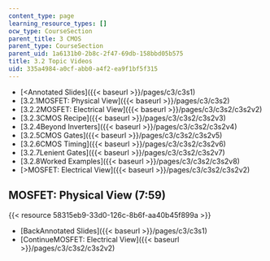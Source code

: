 ```yaml
---
content_type: page
learning_resource_types: []
ocw_type: CourseSection
parent_title: 3 CMOS
parent_type: CourseSection
parent_uid: 1a6131b0-2b8c-2f47-69db-158bbd05b575
title: 3.2 Topic Videos
uid: 335a4984-a0cf-abb0-a4f2-ea9f1bf5f315
---
```


*   [\<Annotated Slides]({{< baseurl >}}/pages/c3/c3s1)
*   [3.2.1MOSFET: Physical View]({{< baseurl >}}/pages/c3/c3s2)
*   [3.2.2MOSFET: Electrical View]({{< baseurl >}}/pages/c3/c3s2/c3s2v2)
*   [3.2.3CMOS Recipe]({{< baseurl >}}/pages/c3/c3s2/c3s2v3)
*   [3.2.4Beyond Inverters]({{< baseurl >}}/pages/c3/c3s2/c3s2v4)
*   [3.2.5CMOS Gates]({{< baseurl >}}/pages/c3/c3s2/c3s2v5)
*   [3.2.6CMOS Timing]({{< baseurl >}}/pages/c3/c3s2/c3s2v6)
*   [3.2.7Lenient Gates]({{< baseurl >}}/pages/c3/c3s2/c3s2v7)
*   [3.2.8Worked Examples]({{< baseurl >}}/pages/c3/c3s2/c3s2v8)
*   [\>MOSFET: Electrical View]({{< baseurl >}}/pages/c3/c3s2/c3s2v2)

MOSFET: Physical View (7:59)
----------------------------

{{< resource 58315eb9-33d0-126c-8b6f-aa40b45f899a >}}

*   [BackAnnotated Slides]({{< baseurl >}}/pages/c3/c3s1)
*   [ContinueMOSFET: Electrical View]({{< baseurl >}}/pages/c3/c3s2/c3s2v2)